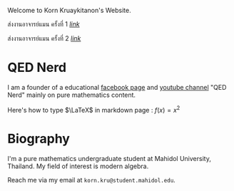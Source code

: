 Welcome to Korn Kruaykitanon's Website.

ส่งงานอาจารย์แมน ครั้งที่ 1 [_link_](https://korn-k.github.io/../../login.html)

ส่งงานอาจารย์แมน ครั้งที่ 2 [_link_](https://korn-k.github.io/../../database.html)

# QED Nerd
I am a founder of a educational [facebook page](https://www.facebook.com/qednerd.official) and [youtube channel](https://bit.ly/QEDNerd) "QED Nerd" mainly on pure mathematics content.

Here's how to type $\LaTeX$ in markdown page : $f(x)=x^2$

# Biography
I'm a pure mathematics undergraduate student at Mahidol University, Thailand. My field of interest is modern algebra.

Reach me via my email at `korn.kru@student.mahidol.edu`.

<!--
    # Header 1
    ## Header 2
    ### Header 3
    - Bulleted list
    1. Numbered list
    **Bold**
    _Italic_
    `Code`
    ```code block```
    [Link](url)
    ![Image](src)
-->